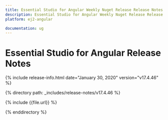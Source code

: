 ```yaml
---
title: Essential Studio for Angular Weekly Nuget Release Release Notes  
description: Essential Studio for Angular Weekly Nuget Release Release Notes  
platform: ej2-angular

documentation: ug
---
```


# Essential Studio for  Angular  Release Notes  

{% include release-info.html date="January 30, 2020"   version="v17.4.46"  %} 

{% directory path: _includes/release-notes/v17.4.46 %}

{% include {{file.url}} %}

{% enddirectory %}
